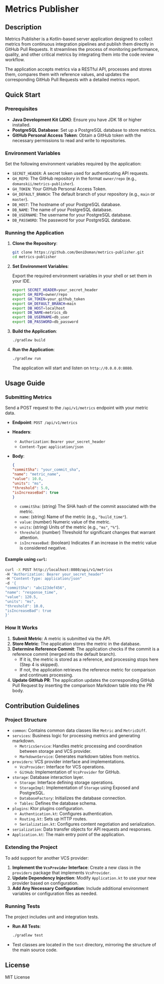 # Metrics Publisher

## Description

Metrics Publisher is a Kotlin-based server application designed to collect metrics from continuous integration pipelines and publish them directly in GitHub Pull Requests. It streamlines the process of monitoring performance, quality, and other critical metrics by integrating them into the code review workflow.

The application accepts metrics via a RESTful API, processes and stores them, compares them with reference values, and updates the corresponding GitHub Pull Requests with a detailed metrics report.

## Quick Start

### Prerequisites

- **Java Development Kit (JDK)**: Ensure you have JDK 18 or higher installed.
- **PostgreSQL Database**: Set up a PostgreSQL database to store metrics.
- **GitHub Personal Access Token**: Obtain a GitHub token with the necessary permissions to read and write to repositories.

### Environment Variables

Set the following environment variables required by the application:

- `SECRET_HEADER`: A secret token used for authenticating API requests.
- `GH_REPO`: The GitHub repository in the format `owner/repo` (e.g., `domanskii/metrics-publisher`).
- `GH_TOKEN`: Your GitHub Personal Access Token.
- `GH_DEFAULT_BRANCH`: The default branch of your repository (e.g., `main` or `master`).
- `DB_HOST`: The hostname of your PostgreSQL database.
- `DB_NAME`: The name of your PostgreSQL database.
- `DB_USERNAME`: The username for your PostgreSQL database.
- `DB_PASSWORD`: The password for your PostgreSQL database.

### Running the Application

1. **Clone the Repository**:

   ```bash
   git clone https://github.com/DeniDoman/metrics-publisher.git
   cd metrics-publisher
   ```

2. **Set Environment Variables**:

   Export the required environment variables in your shell or set them in your IDE.

   ```bash
   export SECRET_HEADER=your_secret_header
   export GH_REPO=owner/repo
   export GH_TOKEN=your_github_token
   export GH_DEFAULT_BRANCH=main
   export DB_HOST=localhost
   export DB_NAME=metrics_db
   export DB_USERNAME=db_user
   export DB_PASSWORD=db_password
   ```

3. **Build the Application**:

   ```bash
   ./gradlew build
   ```

4. **Run the Application**:

   ```bash
   ./gradlew run
   ```

   The application will start and listen on `http://0.0.0.0:8080`.

## Usage Guide

### Submitting Metrics

Send a POST request to the `/api/v1/metrics` endpoint with your metric data.

- **Endpoint**: `POST /api/v1/metrics`
- **Headers**:
    - `Authorization`: `Bearer your_secret_header`
    - `Content-Type`: `application/json`
- **Body**:

  ```json
  {
  "commitSha": "your_commit_sha",
  "name": "metric_name",
  "value": 10.0,
  "units": "ms",
  "threshold": 5.0,
  "isIncreaseBad": true
  }
  ```
  
  - `commitSha`: (string) The SHA hash of the commit associated with the metric.
  - `name`: (string) Name of the metric (e.g., `"build_time"`).
  - `value`: (number) Numeric value of the metric.
  - `units`: (string) Units of the metric (e.g., `"ms"`, `"%"`).
  - `threshold`: (number) Threshold for significant changes that warrant attention.
  - `isIncreaseBad`: (boolean) Indicates if an increase in the metric value is considered negative.

#### Example using `curl`:

```bash
curl -X POST http://localhost:8080/api/v1/metrics 
-H "Authorization: Bearer your_secret_header" 
-H "Content-Type: application/json" 
-d '{
"commitSha": "abc123def456",
"name": "response_time",
"value": 120.5,
"units": "ms",
"threshold": 10.0,
"isIncreaseBad": true
}'
```

### How It Works

1. **Submit Metric**: A metric is submitted via the API.
2. **Store Metric**: The application stores the metric in the database.
3. **Determine Reference Commit**: The application checks if the commit is a reference commit (merged into the default branch).
    - If it is, the metric is stored as a reference, and processing stops here (Step 4 is skipped).
    - If not, the application retrieves the reference metric for comparison and continues processing.
4. **Update GitHub PR**: The application updates the corresponding GitHub Pull Request by inserting the comparison Markdown table into the PR body.

## Contribution Guidelines

### Project Structure

- `common`: Contains common data classes like `Metric` and `MetricDiff`.
- `services`: Business logic for processing metrics and generating markdown.
    - `MetricsService`: Handles metric processing and coordination between storage and VCS provider.
    - `MarkdownService`: Generates markdown tables from metrics.
- `providers`: VCS provider interface and implementations.
    - `VcsProvider`: Interface for VCS operations.
    - `GitHub`: Implementation of `VcsProvider` for GitHub.
- `storage`: Database interaction layer.
    - `Storage`: Interface defining storage operations.
    - `StorageImpl`: Implementation of `Storage` using Exposed and PostgreSQL.
    - `DatabaseFactory`: Initializes the database connection.
    - `Tables`: Defines the database schema.
- `plugins`: Ktor plugins configuration.
    - `Authentication.kt`: Configures authentication.
    - `Routing.kt`: Sets up HTTP routes.
    - `Serialization.kt`: Configures content negotiation and serialization.
- `serialization`: Data transfer objects for API requests and responses.
- `Application.kt`: The main entry point of the application.

### Extending the Project

To add support for another VCS provider:

1. **Implement the `VcsProvider` Interface**: Create a new class in the `providers` package that implements `VcsProvider`.
2. **Update Dependency Injection**: Modify `Application.kt` to use your new provider based on configuration.
3. **Add Any Necessary Configuration**: Include additional environment variables or configuration files as needed.

### Running Tests

The project includes unit and integration tests.

- **Run All Tests**:

  ```bash
  ./gradlew test
  ```

- Test classes are located in the `test` directory, mirroring the structure of the main source code.

## License

MIT License